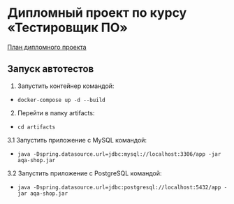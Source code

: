 # Дипломный проект по курсу «Тестировщик ПО»
[План дипломного проекта](https://github.com/AnastasiaMR/Diplom/blob/master/Plan.md)

## Запуск автотестов

1. Запустить контейнер командой: 
* `docker-compose up -d --build`

2. Перейти в папку artifacts:
* `cd artifacts`

3.1 Запустить приложение с MySQL командой: 
* `java -Dspring.datasource.url=jdbc:mysql://localhost:3306/app -jar aqa-shop.jar` 

3.2 Запустить приложение с PostgreSQL командой:
* `java -Dspring.datasource.url=jdbc:postgresql://localhost:5432/app -jar aqa-shop.jar` 

